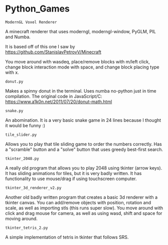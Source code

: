# Python_Games

```ModernGL Voxel Renderer```

A minecraft renderer that uses moderngl, moderngl-window, PyGLM, PIL and Numba.

It is based off of this one I saw by 
https://github.com/StanislavPetrovV/Minecraft

You move around with wasdeq, place/remove blocks with m/left click, change block interaction mode with space, and change block placing type with x.

```donut.py```

Makes a spinny donut in the terminal. Uses numba no-python just in time compilation.
The original code in JavaScript/C: https://www.a1k0n.net/2011/07/20/donut-math.html

```snake.py```

An abomination. It is a very basic snake game in 24 lines because I thought it would be funny :)

```tile_slider.py```

Allows you to play that tile sliding game to order the numbers correctly.
Has a "scramble" button and a "solve" button that uses greedy best-first search.

```tkinter_2048.py```

A really old program that allows you to play 2048 using tkinter (arrow keys). It has sliding animations for tiles, but it is very badly written. It has functionality to use mouse/drag if using touchscreen computer.

```tkinter_3d_renderer_v2.py``` 

Another old badly written program that creates a basic 3d renderer with a tkinter canvas. You can add/remove objects with position, rotation and scale, as well as importing stls (this runs super slow). You move around with click and drag mouse for camera, as well as using wasd, shift and space for moving around.

```tkinter_tetris_2.py```

A simple implementation of tetris in tkinter that follows SRS.
